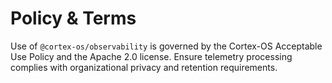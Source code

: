 # Policy & Terms

Use of `@cortex-os/observability` is governed by the Cortex-OS Acceptable Use Policy and the Apache 2.0 license. Ensure telemetry processing complies with organizational privacy and retention requirements.
